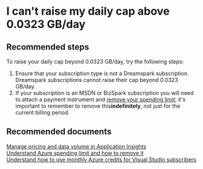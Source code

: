 <properties 
    pageTitle="I can't raise my daily cap above 0.0323 GB/day"
    description="I can't raise my daily cap above 0.0323 GB/day"
    service="microsoft.insights"
    resource="components"
    authors="mcosner"
    displayOrder="11"
    selfHelpType="resource"
    cloudEnvironments="public"
 />
# I can't raise my daily cap above 0.0323 GB/day
## **Recommended steps**
To raise your daily cap beyond 0.0323 GB/day, try the following steps:

1. Ensure that your subscription type is not a Dreamspark subscription.  Dreamspark subscriptions cannot raise their cap beyond 0.0323 GB/day.
2. If your subscription is an MSDN or BizSpark subscription you will need to attach a payment instrument and [remove your spending limit](https://go.microsoft.com/fwlink/?linkid=834519); it's important to remember to remove this **​indefinitely**, not just for the current billing period.

## **Recommended documents**
[Manage pricing and data volume in Application Insights](https://docs.microsoft.com/azure/application-insights/app-insights-pricing) <br>
[Understand Azure spending limit and how to remove it](https://go.microsoft.com/fwlink/?linkid=834519)​
<br>
[Understand how to use monthly Azure credits for Visual Studio subscribers](https://go.microsoft.com/fwlink/?linkid=834522)​